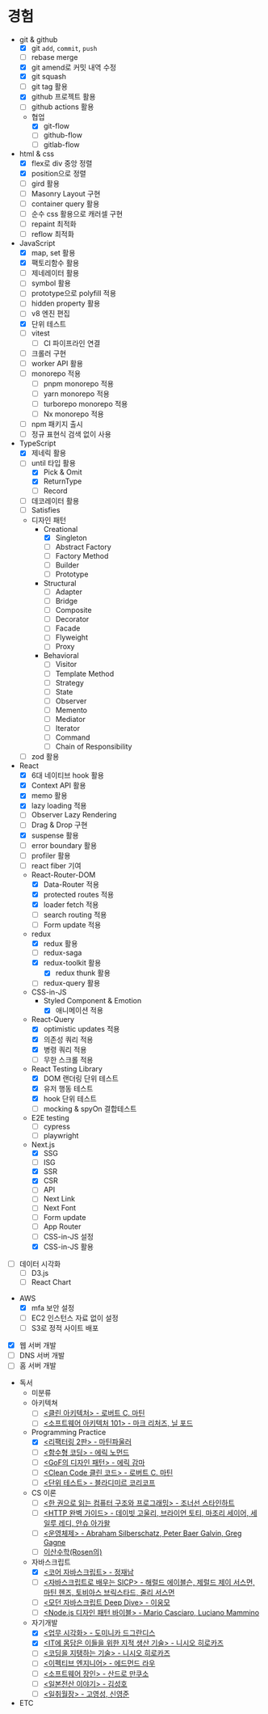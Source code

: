 # 경험

- git & github
  - [x] git `add`, `commit`, `push`
  - [ ] rebase merge
  - [x] git amend로 커밋 내역 수정
  - [x] git squash
  - [ ] git tag 활용
  - [x] github 프로젝트 활용
  - [ ] github actions 활용
  - 협업
    - [x] git-flow
    - [ ] github-flow
    - [ ] gitlab-flow
- html & css
  - [x] flex로 div 중앙 정렬
  - [x] position으로 정렬
  - [ ] gird 활용
  - [ ] Masonry Layout 구현
  - [ ] container query 활용
  - [ ] 순수 css 활용으로 캐러셀 구현
  - [ ] repaint 최적화
  - [ ] reflow 최적화
- JavaScript
  - [x] map, set 활용
  - [x] 팩토리함수 활용
  - [ ] 제네레이터 활용
  - [ ] symbol 활용
  - [ ] prototype으로 polyfill 적용
  - [ ] hidden property 활용
  - [ ] v8 엔진 편집
  - [x] 단위 테스트
  - [ ] vitest
    - [ ] CI 파이프라인 연결
  - [ ] 크롤러 구현
  - [ ] worker API 활용
  - [ ] monorepo 적용
    - [ ] pnpm monorepo 적용
    - [ ] yarn monorepo 적용
    - [ ] turborepo monorepo 적용
    - [ ] Nx monorepo 적용
  - [ ] npm 패키지 출시
  - [ ] 정규 표현식 검색 없이 사용
- TypeScript
  - [x] 제네릭 활용
  - [ ] until 타입 활용
    - [x] Pick & Omit
    - [x] ReturnType
    - [ ] Record
  - [ ] 데코레이터 활용
  - [ ] Satisfies
  - 디자인 패턴
    - Creational
      - [x] Singleton
      - [ ] Abstract Factory
      - [ ] Factory Method
      - [ ] Builder
      - [ ] Prototype
    - Structural
      - [ ] Adapter
      - [ ] Bridge
      - [ ] Composite
      - [ ] Decorator
      - [ ] Facade
      - [ ] Flyweight
      - [ ] Proxy
    - Behavioral
      - [ ] Visitor
      - [ ] Template Method
      - [ ] Strategy
      - [ ] State
      - [ ] Observer
      - [ ] Memento
      - [ ] Mediator
      - [ ] Iterator
      - [ ] Command
      - [ ] Chain of Responsibility
  - [ ] zod 활용
- React
  - [x] 6대 네이티브 hook 활용
  - [x] Context API 활용
  - [x] memo 활용
  - [x] lazy loading 적용
  - [ ] Observer Lazy Rendering
  - [ ] Drag & Drop 구현
  - [x] suspense 활용
  - [ ] error boundary 활용
  - [ ] profiler 활용
  - [ ] react fiber 기여
  - React-Router-DOM
    - [x] Data-Router 적용
    - [x] protected routes 적용
    - [x] loader fetch 적용
    - [ ] search routing 적용
    - [ ] Form update 적용
  - redux
    - [x] redux 활용
    - [ ] redux-saga
    - [x] redux-toolkit 활용
      - [x] redux thunk 활용
    - [ ] redux-query 활용
  - CSS-in-JS
    - Styled Component & Emotion
      - [x] 애니메이션 적용
  - React-Query
    - [x] optimistic updates 적용
    - [x] 의존성 쿼리 적용
    - [x] 병령 쿼리 적용
    - [ ] 무한 스크롤 적용
  - React Testing Library
    - [x] DOM 랜더링 단위 테스트
    - [x] 유저 행동 테스트
    - [x] hook 단위 테스트
    - [ ] mocking & spyOn 결합테스트
  - E2E testing
    - [ ] cypress
    - [ ] playwright
  - Next.js
    - [x] SSG
    - [ ] ISG
    - [x] SSR
    - [x] CSR
    - [ ] API
    - [ ] Next Link
    - [ ] Next Font
    - [ ] Form update
    - [ ] App Router
    - [ ] CSS-in-JS 설정
    - [x] CSS-in-JS 활용
- [ ] 데이터 시각화
  - [ ] D3.js
  - [ ] React Chart
- AWS
  - [x] mfa 보안 설정
  - [ ] EC2 인스턴스 자료 없이 설정
  - [ ] S3로 정적 사이트 배포
- [x] 웹 서버 개발
- [ ] DNS 서버 개발
- [ ] 홈 서버 개발
- 독서
  - 미분류
  - 아키텍쳐
    - [ ] [<클린 아키텍처> - 로버트 C. 마틴](https://www.yes24.com/Product/Goods/77283734)
    - [ ] [<소프트웨어 아키텍처 101> - 마크 리처즈, 닐 포드](https://www.yes24.com/Product/Goods/104491433)
  - Programming Practice
    - [x] [<리팩터링 2판> - 마틴파울러](https://www.yes24.com/Product/Goods/89649360)
    - [ ] [<함수형 코딩> - 에릭 노먼드](https://www.yes24.com/Product/Goods/108748841)
    - [ ] [<GoF의 디자인 패턴> - 에릭 감마](https://www.yes24.com/Product/Goods/17525598)
    - [ ] [<Clean Code 클린 코드> - 로버트 C. 마틴](https://www.yes24.com/Product/Goods/11681152)
    - [ ] [<단위 테스트> - 블라디미르 코리코프](https://www.yes24.com/Product/Goods/104084175)
  - CS 이론
    - [ ] [<한 권으로 읽는 컴퓨터 구조와 프로그래밍> - 조너선 스타인하트](https://www.yes24.com/Product/Goods/98997716)
    - [ ] [<HTTP 완벽 가이드> - 데이빗 고울리, 브라이언 토티, 마조리 세이어, 세일루 레디, 안슈 아가왈](https://www.yes24.com/Product/Goods/15381085)
    - [ ] [<운영체제> - Abraham Silberschatz, Peter Baer Galvin, Greg Gagne ](https://www.yes24.com/Product/Goods/89496122)
    - [ ] [이산수학(Rosen의)](https://www.yes24.com/Product/Goods/78519939)
  - 자바스크립트
    - [x] [<코어 자바스크립트> - 정재남](https://www.yes24.com/Product/Goods/78586788)
    - [ ] [<자바스크립트로 배우는 SICP> - 해럴드 에이블슨, 제럴드 제이 서스먼, 마틴 헨즈, 토비아스 브릭스타드, 줄리 서스먼 ](https://www.yes24.com/Product/Goods/116469364)
    - [ ] [<모던 자바스크립트 Deep Dive> - 이웅모](https://www.yes24.com/Product/Goods/92742567)
    - [ ] [<Node.js 디자인 패턴 바이블> - Mario Casciaro, Luciano Mammino ](https://www.yes24.com/Product/Goods/101686866)
  - 자기개발
    - [x] [<업무 시각화> - 도미니카 드그란디스](https://www.yes24.com/Product/Goods/86627323)
    - [x] [<IT에 몸담은 이들을 위한 지적 생산 기술> - 니시오 히로카즈](https://www.yes24.com/Product/Goods/79652283)
    - [ ] [<코딩을 지탱하는 기술> - 니시오 히로카즈](https://www.yes24.com/Product/Goods/11101558)
    - [ ] [<이펙티브 엔지니어> - 에드먼드 라우](https://www.yes24.com/Product/Goods/110243880)
    - [ ] [<소프트웨어 장인> - 산드로 만쿠소](https://www.yes24.com/Product/Goods/20461940)
    - [ ] [<일본전산 이야기> - 김성호](https://www.yes24.com/Product/Goods/117934216)
    - [ ] [<일취월장> - 고영성, 신영준](https://www.yes24.com/Product/Goods/57501187)
- ETC
